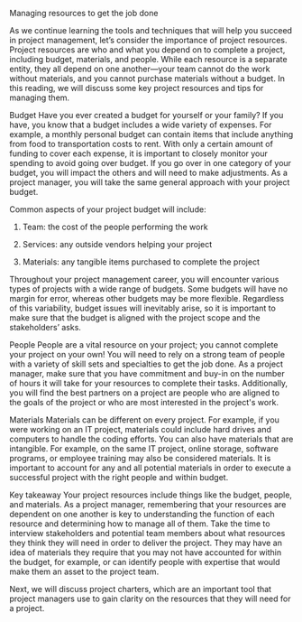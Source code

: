 Managing resources to get the job done


As we continue learning the tools and techniques that will help you succeed in project management, let’s consider the importance of project resources. Project resources are who
and what you depend on to complete a project, including budget, materials, and people. While each resource is a separate entity, they all depend on one another—your team 
cannot do the work without materials, and you cannot purchase materials without a budget. In this reading, we will discuss some key project resources and tips for managing
them.

Budget
Have you ever created a budget for yourself or your family? If you have, you know that a budget includes a wide variety of expenses. For example, a monthly personal budget can
contain items that include anything from food to transportation costs to rent. With only a certain amount of funding to cover each expense, it is important to closely monitor
your spending to avoid going over budget. If you go over in one category of your budget, you will impact the others and will need to make adjustments. As a project manager, 
you will take the same general approach with your project budget. 



Common aspects of your project budget will include:

1. Team: the cost of the people performing the work

2. Services: any outside vendors helping your project

3. Materials: any tangible items purchased to complete the project

Throughout your project management career, you will encounter various types of projects with a wide range of budgets. Some budgets will have no margin for error, whereas other
budgets may be more flexible. Regardless of this variability, budget issues will inevitably arise, so it is important to make sure that the budget is aligned with the project
scope and the stakeholders’ asks. 

People
People are a vital resource on your project; you cannot complete your project on your own! You will need to rely on a strong team of people with a variety of skill sets and
specialties to get the job done. As a project manager, make sure that you have commitment and buy-in on the number of hours it will take for your resources to complete their
tasks. Additionally, you will find the best partners on a project are people who are aligned to the goals of the project or who are most interested in the project's work.

Materials
Materials can be different on every project. For example, if you were working on an IT project, materials could include hard drives and computers to handle the coding efforts.
You can also have materials that are intangible. For example, on the same IT project, online storage, software programs, or employee training may also be considered materials.
It is important to account for any and all potential materials in order to execute a successful project with the right people and within budget. 

Key takeaway
Your project resources include things like the budget, people, and materials. As a project manager, remembering that your resources are dependent on one another is key to
understanding the function of each resource and determining how to manage all of them. Take the time to interview stakeholders and potential team members about what resources
they think they will need in order to deliver the project. They may have an idea of materials they require that you may not have accounted for within the budget, for example,
or can identify people with expertise that would make them an asset to the project team. 

Next, we will discuss project charters, which are an important tool that project managers use to gain clarity on the resources that they will need for a project.  
